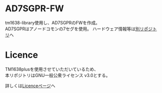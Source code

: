 # AD7SGPR-FW
tm1638-library使用し、AD7SGPRのFWを作成。  
AD7SGPRはアノードコモンの7セグを使用。
ハードウェア情報等は[別リポジトリ](https://github.com/bit-trade-one/AD7SGPR)へ

# Licence

TM1638plusを使用させていただいているため、  
本リポジトリはGNU一般公衆ライセンス v3.0とする。

詳しくは[Licenceページ](https://github.com/bit-trade-one/AD7SGPR-FW/blob/main/LICENSE)へ
